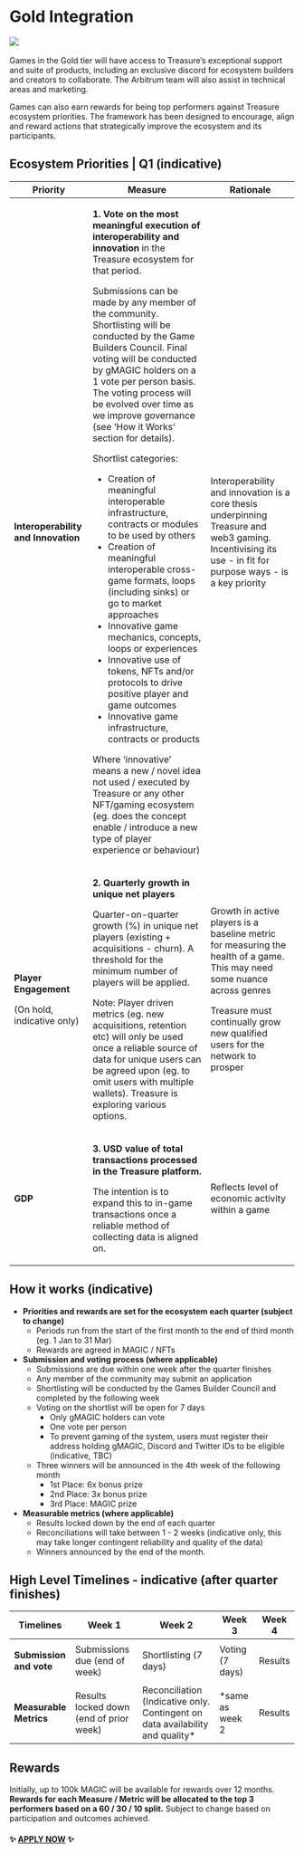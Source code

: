 # Gold Integration

![](../../../.gitbook/assets/Treasure\_Tier\_Badge\_Gold\_AW\_100px.png)\
\
Games in the Gold tier will have access to Treasure’s exceptional support and suite of products, including an exclusive discord for ecosystem builders and creators to collaborate. The Arbitrum team will also assist in technical areas and marketing.

Games can also earn rewards for being top performers against Treasure ecosystem priorities. The framework has been designed to encourage, align and reward actions that strategically improve the ecosystem and its participants.

## Ecosystem Priorities | Q1 (indicative)

| Priority                                                                   | Measure                                                                                                                                                                                                                                                                                                                                                                                                                                                                                                                                                                                                                                                                                                                                                                                                                                                                                                                                                                                                                                                                                                                                                                                           | Rationale                                                                                                                                                                                                                           |
| -------------------------------------------------------------------------- | ------------------------------------------------------------------------------------------------------------------------------------------------------------------------------------------------------------------------------------------------------------------------------------------------------------------------------------------------------------------------------------------------------------------------------------------------------------------------------------------------------------------------------------------------------------------------------------------------------------------------------------------------------------------------------------------------------------------------------------------------------------------------------------------------------------------------------------------------------------------------------------------------------------------------------------------------------------------------------------------------------------------------------------------------------------------------------------------------------------------------------------------------------------------------------------------------- | ----------------------------------------------------------------------------------------------------------------------------------------------------------------------------------------------------------------------------------- |
| **Interoperability and Innovation**                                        | <p><strong>1. Vote on the most meaningful execution of interoperability and innovation</strong> in the Treasure ecosystem for that period.</p><p></p><p>Submissions can be made by any member of the community. Shortlisting will be conducted by the Game Builders Council. Final voting will be conducted by gMAGIC holders on a 1 vote per person basis. The voting process will be evolved over time as we improve governance (see ‘How it Works’ section for details).<br></p><p>Shortlist categories:</p><ul><li>Creation of meaningful interoperable infrastructure, contracts or modules to be used by others</li><li>Creation of meaningful interoperable cross-game formats, loops (including sinks) or go to market approaches</li><li>Innovative game mechanics, concepts, loops or experiences</li><li>Innovative use of tokens, NFTs and/or protocols to drive positive player and game outcomes</li><li>Innovative game infrastructure, contracts or products</li></ul><p>Where ‘innovative’ means a new / novel idea not used / executed by Treasure or any other NFT/gaming ecosystem (eg. does the concept enable / introduce a new type of player experience or behaviour)</p> | Interoperability and innovation is a core thesis underpinning Treasure and web3 gaming. Incentivising its use - in fit for purpose ways - is a key priority                                                                         |
| <p><strong>Player Engagement</strong></p><p>(On hold, indicative only)</p> | <p><strong>2. Quarterly growth in unique net players</strong><br></p><p>Quarter-on-quarter growth (%) in unique net players (existing + acquisitions - churn). A threshold for the minimum number of players will be applied.<br></p><p>Note: Player driven metrics (eg. new acquisitions, retention etc) will only be used once a reliable source of data for unique users can be agreed upon (eg. to omit users with multiple wallets). Treasure is exploring various options.</p>                                                                                                                                                                                                                                                                                                                                                                                                                                                                                                                                                                                                                                                                                                              | <p>Growth in active players is a baseline metric for measuring the health of a game. This may need some nuance across genres<br></p><p>Treasure must continually grow new qualified users for the network to prosper</p><p><br></p> |
| **GDP**                                                                    | <p><strong>3. USD value of total transactions processed in the Treasure platform.</strong> </p><p></p><p>The intention is to expand this to in-game transactions once a reliable method of collecting data is aligned on.</p>                                                                                                                                                                                                                                                                                                                                                                                                                                                                                                                                                                                                                                                                                                                                                                                                                                                                                                                                                                     | Reflects level of economic activity within a game                                                                                                                                                                                   |

## **How it works (indicative)**

* **Priorities and rewards are set for the ecosystem each quarter (subject to change)**
  * Periods run from the start of the first month to the end of third month (eg. 1 Jan to 31 Mar)
  * Rewards are agreed in MAGIC / NFTs
* **Submission and voting process (where applicable)**
  * Submissions are due within one week after the quarter finishes
  * Any member of the community may submit an application
  * Shortlisting will be conducted by the Games Builder Council and completed by the following week
  * Voting on the shortlist will be open for 7 days
    * Only gMAGIC holders can vote
    * One vote per person
    * To prevent gaming of the system, users must register their address holding gMAGIC, Discord and Twitter IDs to be eligible (indicative, TBC)
  * Three winners will be announced in the 4th week of the following month
    * 1st Place: 6x bonus prize
    * 2nd Place: 3x bonus prize
    * 3rd Place: MAGIC prize
* **Measurable metrics (where applicable)**
  * Results locked down by the end of each quarter
  * Reconciliations will take between 1 - 2 weeks (indicative only, this may take longer contingent reliability and quality of the data)
  * Winners announced by the end of the month.

## **High Level Timelines - indicative (after quarter finishes)**

| Timelines                                                       | Week 1                                  | Week 2                                                                         | Week 3           | Week 4  |
| --------------------------------------------------------------- | --------------------------------------- | ------------------------------------------------------------------------------ | ---------------- | ------- |
| <p><strong>Submission</strong><br><strong>and vote</strong></p> | Submissions due (end of week)           | Shortlisting (7 days)                                                          | Voting (7 days)  | Results |
| <p><strong>Measurable</strong><br><strong>Metrics</strong></p>  | Results locked down (end of prior week) | Reconciliation (Indicative only. Contingent on data availability and quality\* | \*same as week 2 | Results |

## Rewards

Initially, up to 100k MAGIC will be available for rewards over 12 months. **Rewards for each Measure / Metric will be allocated to the top 3 performers based on a 60 / 30 / 10 split.** Subject to change based on participation and outcomes achieved.

#### ✨ [APPLY NOW](https://forms.gle/ekTAxe28tEL1rDNC8) ✨

